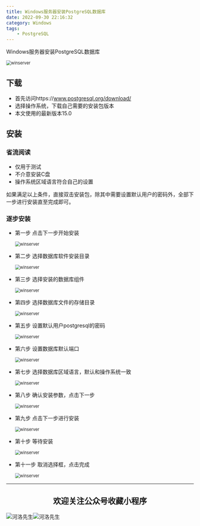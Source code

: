 ```yaml
---
title: Windows服务器安装PostgreSQL数据库
date: 2022-09-30 22:16:32
category: Windows
tags: 
    - PostgreSQL
---
```


Windows服务器安装PostgreSQL数据库

<img src="https://weaoe.com/hexo/img/2022102900.jpg" alt="winserver" style="zoom: 80%;" />

## 下载

- 首先访问https://www.postgresql.org/download/
- 选择操作系统，下载自己需要的安装包版本
- 本文使用的最新版本15.0

## 安装

### 省流阅读

- 仅用于测试
- 不介意安装C盘
- 操作系统区域语言符合自己的设置

如果满足以上条件，直接双击安装包，除其中需要设置默认用户的密码外，全部下一步进行安装直至完成即可。

### 逐步安装

- 第一步  点击下一步开始安装

  <!--more-->

  <img src="https://weaoe.com/hexo/img/2022102901.png" alt="winserver" style="zoom: 80%;" />

- 第二步  选择数据库软件安装目录

  <img src="https://weaoe.com/hexo/img/2022102902.png" alt="winserver" style="zoom: 80%;" />

- 第三步  选择安装的数据库组件

  <img src="https://weaoe.com/hexo/img/2022102903.png" alt="winserver" style="zoom: 80%;" />

- 第四步  选择数据库文件的存储目录

  <img src="https://weaoe.com/hexo/img/2022102904.png" alt="winserver" style="zoom: 80%;" />

- 第五步  设置默认用户postgresql的密码

  <img src="https://weaoe.com/hexo/img/2022102905.png" alt="winserver" style="zoom: 80%;" />

- 第六步  设置数据库默认端口

  <img src="https://weaoe.com/hexo/img/2022102906.png" alt="winserver" style="zoom: 80%;" />

- 第七步  选择数据库区域语言，默认和操作系统一致

  <img src="https://weaoe.com/hexo/img/2022102907.png" alt="winserver" style="zoom: 80%;" />

- 第八步  确认安装参数，点击下一步

  <img src="https://weaoe.com/hexo/img/2022102908.png" alt="winserver" style="zoom: 80%;" />

- 第九步  点击下一步进行安装

  <img src="https://weaoe.com/hexo/img/2022102909.png" alt="winserver" style="zoom: 80%;" />

- 第十步  等待安装

  <img src="https://weaoe.com/hexo/img/2022102910.png" alt="winserver" style="zoom: 80%;" />

- 第十一步  取消选择框，点击完成

  <img src="https://weaoe.com/hexo/img/2022102911.png" alt="winserver" style="zoom: 80%;" />





---

## <center>欢迎关注公众号收藏小程序</center>

![河洛先生](https://s2.loli.net/2022/06/23/bYdtKDC2U5J7iWr.jpg)![河洛先生](https://s2.loli.net/2022/06/23/PlUgz5KSHm7OBke.jpg)
